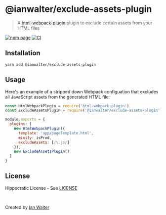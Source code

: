 # @ianwalter/exclude-assets-plugin
> A [html-webpack-plugin][hwpUrl] plugin to exclude certain assets from your
> HTML files

[![npm page][npmImage]][npmUrl]
[![CI][ciImage]][ciUrl]

## Installation

```console
yarn add @ianwalter/exclude-assets-plugin
```

## Usage

Here's an example of a stripped down Webpack configuation that excludes all
JavaScript assets from the generated HTML file:

```js
const HtmlWebpackPlugin = require('html-webpack-plugin')
const ExcludeAssetsPlugin = require('@ianwalter/exclude-assets-plugin')

module.exports = {
  plugins: [
    new HtmlWebpackPlugin({
      template: 'app/pageTemplate.html',
      minify: isProd,
      excludeAssets: [/\.js/]
    }),
    new ExcludeAssetsPlugin()
  ]
}
```

## License

Hippocratic License - See [LICENSE][licenseUrl]

&nbsp;

Created by [Ian Walter](https://ianwalter.dev)

[hwpUrl]: https://github.com/jantimon/html-webpack-plugin
[npmImage]: https://img.shields.io/npm/v/@ianwalter/exclude-assets-plugin.svg
[npmUrl]: https://www.npmjs.com/package/@ianwalter/exclude-assets-plugin
[ciImage]: https://github.com/ianwalter/exclude-assets-plugin/workflows/CI/badge.svg
[ciUrl]: https://github.com/ianwalter/exclude-assets-plugin/actions
[licenseUrl]: https://github.com/ianwalter/exclude-assets-plugin/blob/master/LICENSE
